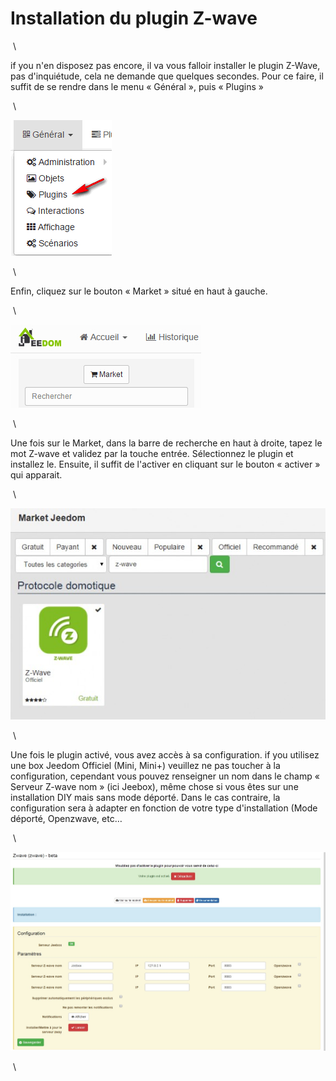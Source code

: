 Installation du plugin Z-wave 
=============================

 \

if you n'en disposez pas encore, il va vous falloir installer le plugin
Z-Wave, pas d'inquiétude, cela ne demande que quelques secondes. Pour ce
faire, il suffit de se rendre dans le menu « Général », puis « Plugins »

 \

![innstallationzwave1](images/plugin/innstallationzwave1.jpg)

 \

Enfin, cliquez sur le bouton « Market » situé en haut à gauche.

 \

![innstallationzwave2](images/plugin/innstallationzwave2.jpg)

 \

Une fois sur le Market, dans la barre de recherche en haut à droite,
tapez le mot Z-wave et validez par la touche entrée. Sélectionnez le
plugin et installez le. Ensuite, il suffit de l'activer en cliquant sur
le bouton « activer » qui apparait.

 \

![innstallationzwave3](images/plugin/innstallationzwave3.jpg)

 \

Une fois le plugin activé, vous avez accès à sa configuration. if you
utilisez une box Jeedom Officiel (Mini, Mini+) veuillez ne pas toucher à
la configuration, cependant vous pouvez renseigner un nom dans le champ
« Serveur Z-wave nom » (ici Jeebox), même chose si vous êtes sur une
installation DIY mais sans mode déporté. Dans le cas contraire, la
configuration sera à adapter en fonction de votre type d'installation
(Mode déporté, Openzwave, etc…

 \

![configzwave](images/plugin/configzwave.jpg)

 \

